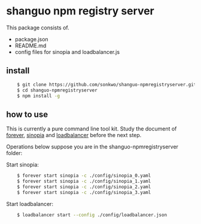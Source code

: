 # shanguo npm registry server
This package consists of.
- package.json
- README.md
- config files for sinopia and loadbalancer.js

## install
``` bash
    $ git clone https://github.com/sonkwo/shanguo-npmregistryserver.git
    $ cd shanguo-npmregistryserver
    $ npm install -g
```

## how to use
This is currently a pure command line tool kit. Study the document of [forever][forever], [sinopia][sinopia] and [loadbalancer][loadbalancer]  before the next step.

Operations below suppose you are in the shanguo-npmregistryserver folder:

Start sinopia:
``` bash
    $ forever start sinopia -c ./config/sinopia_0.yaml
    $ forever start sinopia -c ./config/sinopia_1.yaml
    $ forever start sinopia -c ./config/sinopia_2.yaml
    $ forever start sinopia -c ./config/sinopia_3.yaml
```


Start loadbalancer:
``` bash
    $ loadbalancer start --config ./config/loadbalancer.json
```



[forever]: https://github.com/foreverjs/forever
[sinopia]: https://github.com/rlidwka/sinopia
[loadbalancer]: https://github.com/SocketCluster/loadbalancer "loadbalancer.js"
